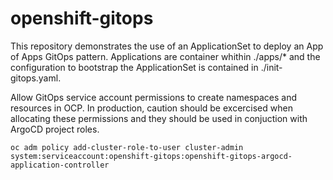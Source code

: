# openshift-gitops
This repository demonstrates the use of an ApplicationSet to deploy an  App of Apps GitOps pattern. Applications are container whithin ./apps/* and the configuration to bootstrap the ApplicationSet is contained in ./init-gitops.yaml.

Allow GitOps service account permissions to create namespaces and resources in OCP. In production, caution should be excercised when allocating these permissions and they should be used in conjuction with ArgoCD project roles. 
```
oc adm policy add-cluster-role-to-user cluster-admin system:serviceaccount:openshift-gitops:openshift-gitops-argocd-application-controller
```
